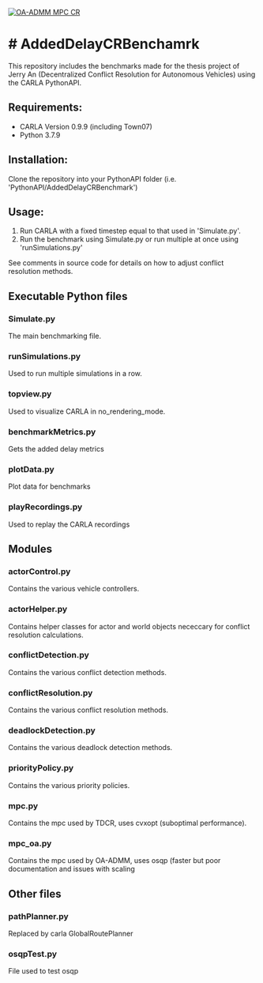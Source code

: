 [![OA-ADMM MPC CR](https://img.youtube.com/vi/mo7TFlGq8yI/0.jpg)](https://www.youtube.com/watch?v=mo7TFlGq8yI)

# # AddedDelayCRBenchamrk
This repository includes the benchmarks made for the thesis project of Jerry An (Decentralized Conflict Resolution for Autonomous Vehicles) using the CARLA PythonAPI.

## Requirements:
* CARLA Version 0.9.9 (including Town07) 
* Python 3.7.9

## Installation:
Clone the repository into your PythonAPI folder (i.e. 'PythonAPI/AddedDelayCRBenchmark')

## Usage:
1. Run CARLA with a fixed timestep equal to that used in 'Simulate.py'.
2. Run the benchmark using Simulate.py or run multiple at once using 'runSimulations.py'

See comments in source code for details on how to adjust conflict resolution methods.

## Executable Python files

### Simulate.py
The main benchmarking file.

### runSimulations.py
Used to run multiple simulations in a row.

### topview.py
Used to visualize CARLA in no_rendering_mode.

### benchmarkMetrics.py
Gets the added delay metrics

### plotData.py
Plot data for benchmarks

### playRecordings.py
Used to replay the CARLA recordings

## Modules

### actorControl.py
Contains the various vehicle controllers.

### actorHelper.py
Contains helper classes for actor and world objects nececcary for conflict resolution calculations.

### conflictDetection.py
Contains the various conflict detection methods.

### conflictResolution.py
Contains the various conflict resolution methods.

### deadlockDetection.py
Contains the various deadlock detection methods.

### priorityPolicy.py
Contains the various priority policies.

### mpc.py
Contains the mpc used by TDCR, uses cvxopt (suboptimal performance).

### mpc_oa.py
Contains the mpc used by OA-ADMM, uses osqp (faster but poor documentation and issues with scaling


## Other files

### pathPlanner.py
Replaced by carla GlobalRoutePlanner

### osqpTest.py
File used to test osqp

